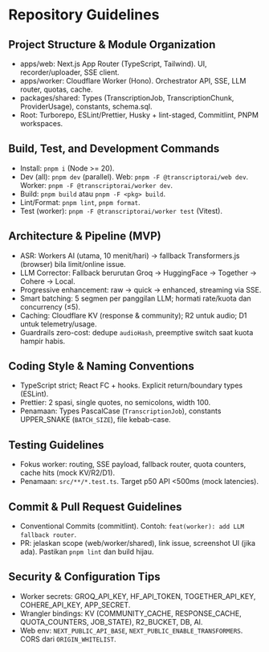 # Repository Guidelines

## Project Structure & Module Organization
- apps/web: Next.js App Router (TypeScript, Tailwind). UI, recorder/uploader, SSE client.
- apps/worker: Cloudflare Worker (Hono). Orchestrator API, SSE, LLM router, quotas, cache.
- packages/shared: Types (TranscriptionJob, TranscriptionChunk, ProviderUsage), constants, schema.sql.
- Root: Turborepo, ESLint/Prettier, Husky + lint-staged, Commitlint, PNPM workspaces.

## Build, Test, and Development Commands
- Install: `pnpm i` (Node >= 20).
- Dev (all): `pnpm dev` (parallel). Web: `pnpm -F @transcriptorai/web dev`. Worker: `pnpm -F @transcriptorai/worker dev`.
- Build: `pnpm build` atau `pnpm -F <pkg> build`.
- Lint/Format: `pnpm lint`, `pnpm format`.
- Test (worker): `pnpm -F @transcriptorai/worker test` (Vitest).

## Architecture & Pipeline (MVP)
- ASR: Workers AI (utama, 10 menit/hari) → fallback Transformers.js (browser) bila limit/online issue.
- LLM Corrector: Fallback berurutan Groq → HuggingFace → Together → Cohere → Local.
- Progressive enhancement: raw → quick → enhanced, streaming via SSE.
- Smart batching: 5 segmen per panggilan LLM; hormati rate/kuota dan concurrency (≤5).
- Caching: Cloudflare KV (response & community); R2 untuk audio; D1 untuk telemetry/usage.
- Guardrails zero-cost: dedupe `audioHash`, preemptive switch saat kuota hampir habis.

## Coding Style & Naming Conventions
- TypeScript strict; React FC + hooks. Explicit return/boundary types (ESLint).
- Prettier: 2 spasi, single quotes, no semicolons, width 100.
- Penamaan: Types PascalCase (`TranscriptionJob`), constants UPPER_SNAKE (`BATCH_SIZE`), file kebab-case.

## Testing Guidelines
- Fokus worker: routing, SSE payload, fallback router, quota counters, cache hits (mock KV/R2/D1).
- Penamaan: `src/**/*.test.ts`. Target p50 API <500ms (mock latencies).

## Commit & Pull Request Guidelines
- Conventional Commits (commitlint). Contoh: `feat(worker): add LLM fallback router`.
- PR: jelaskan scope (web/worker/shared), link issue, screenshot UI (jika ada). Pastikan `pnpm lint` dan build hijau.

## Security & Configuration Tips
- Worker secrets: GROQ_API_KEY, HF_API_TOKEN, TOGETHER_API_KEY, COHERE_API_KEY, APP_SECRET.
- Wrangler bindings: KV (COMMUNITY_CACHE, RESPONSE_CACHE, QUOTA_COUNTERS, JOB_STATE), R2_BUCKET, DB, AI.
- Web env: `NEXT_PUBLIC_API_BASE`, `NEXT_PUBLIC_ENABLE_TRANSFORMERS`. CORS dari `ORIGIN_WHITELIST`.
